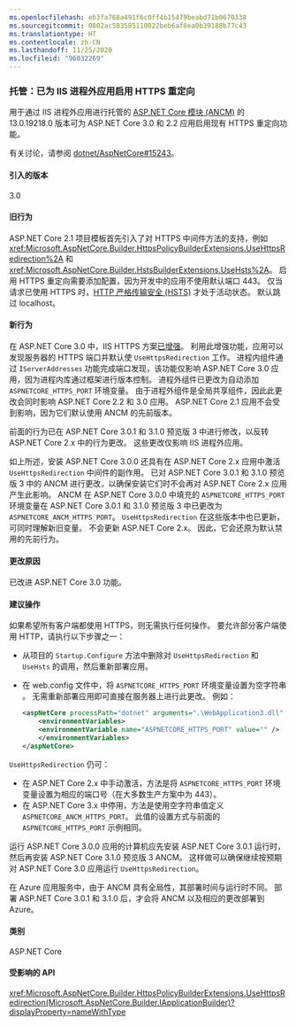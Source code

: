 ```yaml
---
ms.openlocfilehash: eb3fa768a491f6c0ff4b15479beabd71b0670338
ms.sourcegitcommit: 0802ac583585110022beb6af8ea0b39188b77c43
ms.translationtype: HT
ms.contentlocale: zh-CN
ms.lasthandoff: 11/25/2020
ms.locfileid: "96032269"
---
```

### <a name="hosting-https-redirection-enabled-for-iis-out-of-process-apps"></a>托管：已为 IIS 进程外应用启用 HTTPS 重定向

用于通过 IIS 进程外应用进行托管的 [ASP.NET Core 模块 (ANCM)](/aspnet/core/host-and-deploy/aspnet-core-module) 的 13.0.19218.0 版本可为 ASP.NET Core 3.0 和 2.2 应用启用现有 HTTPS 重定向功能。

有关讨论，请参阅 [dotnet/AspNetCore#15243](https://github.com/dotnet/AspNetCore/issues/15243)。

#### <a name="version-introduced"></a>引入的版本

3.0

#### <a name="old-behavior"></a>旧行为

ASP.NET Core 2.1 项目模板首先引入了对 HTTPS 中间件方法的支持，例如 <xref:Microsoft.AspNetCore.Builder.HttpsPolicyBuilderExtensions.UseHttpsRedirection%2A> 和 <xref:Microsoft.AspNetCore.Builder.HstsBuilderExtensions.UseHsts%2A>。 启用 HTTPS 重定向需要添加配置，因为开发中的应用不使用默认端口 443。 仅当请求已使用 HTTPS 时，[HTTP 严格传输安全 (HSTS)](https://cheatsheetseries.owasp.org/cheatsheets/HTTP_Strict_Transport_Security_Cheat_Sheet.html) 才处于活动状态。 默认跳过 localhost。

#### <a name="new-behavior"></a>新行为

在 ASP.NET Core 3.0 中，IIS HTTPS 方案[已增强](https://github.com/dotnet/AspNetCore/pull/4685)。 利用此增强功能，应用可以发现服务器的 HTTPS 端口并默认使 `UseHttpsRedirection` 工作。 进程内组件通过 `IServerAddresses` 功能完成端口发现，该功能仅影响 ASP.NET Core 3.0 应用，因为进程内库通过框架进行版本控制。 进程外组件已更改为自动添加 `ASPNETCORE_HTTPS_PORT` 环境变量。 由于进程外组件是全局共享组件，因此此更改会同时影响 ASP.NET Core 2.2 和 3.0 应用。 ASP.NET Core 2.1 应用不会受到影响，因为它们默认使用 ANCM 的先前版本。

前面的行为已在 ASP.NET Core 3.0.1 和 3.1.0 预览版 3 中进行修改，以反转 ASP.NET Core 2.x 中的行为更改。 这些更改仅影响 IIS 进程外应用。

如上所述，安装 ASP.NET Core 3.0.0 还具有在 ASP.NET Core 2.x 应用中激活 `UseHttpsRedirection` 中间件的副作用。 已对 ASP.NET Core 3.0.1 和 3.1.0 预览版 3 中的 ANCM 进行更改，以确保安装它们时不会再对 ASP.NET Core 2.x 应用产生此影响。 ANCM 在 ASP.NET Core 3.0.0 中填充的 `ASPNETCORE_HTTPS_PORT` 环境变量在 ASP.NET Core 3.0.1 和 3.1.0 预览版 3 中已更改为 `ASPNETCORE_ANCM_HTTPS_PORT`。 `UseHttpsRedirection` 在这些版本中也已更新，可同时理解新旧变量。 不会更新 ASP.NET Core 2.x。 因此，它会还原为默认禁用的先前行为。

#### <a name="reason-for-change"></a>更改原因

已改进 ASP.NET Core 3.0 功能。

#### <a name="recommended-action"></a>建议操作

如果希望所有客户端都使用 HTTPS，则无需执行任何操作。 要允许部分客户端使用 HTTP，请执行以下步骤之一：

* 从项目的 `Startup.Configure` 方法中删除对 `UseHttpsRedirection` 和 `UseHsts` 的调用，然后重新部署应用。
* 在 web.config 文件中，将 `ASPNETCORE_HTTPS_PORT` 环境变量设置为空字符串  。 无需重新部署应用即可直接在服务器上进行此更改。 例如：

    ```xml
    <aspNetCore processPath="dotnet" arguments=".\WebApplication3.dll" stdoutLogEnabled="false" stdoutLogFile="\\?\%home%\LogFiles\stdout" >
        <environmentVariables>
        <environmentVariable name="ASPNETCORE_HTTPS_PORT" value="" />
        </environmentVariables>
    </aspNetCore>
    ```

`UseHttpsRedirection` 仍可：

* 在 ASP.NET Core 2.x 中手动激活，方法是将 `ASPNETCORE_HTTPS_PORT` 环境变量设置为相应的端口号（在大多数生产方案中为 443）。
* 在 ASP.NET Core 3.x 中停用，方法是使用空字符串值定义 `ASPNETCORE_ANCM_HTTPS_PORT`。 此值的设置方式与前面的 `ASPNETCORE_HTTPS_PORT` 示例相同。

运行 ASP.NET Core 3.0.0 应用的计算机应先安装 ASP.NET Core 3.0.1 运行时，然后再安装 ASP.NET Core 3.1.0 预览版 3 ANCM。 这样做可以确保继续按预期对 ASP.NET Core 3.0 应用运行 `UseHttpsRedirection`。

在 Azure 应用服务中，由于 ANCM 具有全局性，其部署时间与运行时不同。 部署 ASP.NET Core 3.0.1 和 3.1.0 后，才会将 ANCM 以及相应的更改部署到 Azure。

#### <a name="category"></a>类别

ASP.NET Core

#### <a name="affected-apis"></a>受影响的 API

<xref:Microsoft.AspNetCore.Builder.HttpsPolicyBuilderExtensions.UseHttpsRedirection(Microsoft.AspNetCore.Builder.IApplicationBuilder)?displayProperty=nameWithType>

<!-- 

#### Affected APIs

`M:Microsoft.AspNetCore.Builder.HttpsPolicyBuilderExtensions.UseHttpsRedirection(Microsoft.AspNetCore.Builder.IApplicationBuilder)`

-->
